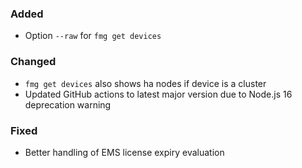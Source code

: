 ### Added

- Option `--raw` for `fmg get devices`

### Changed

- `fmg get devices` also shows ha nodes if device is a cluster
- Updated GitHub actions to latest major version due to Node.js 16 deprecation warning

### Fixed

- Better handling of EMS license expiry evaluation
